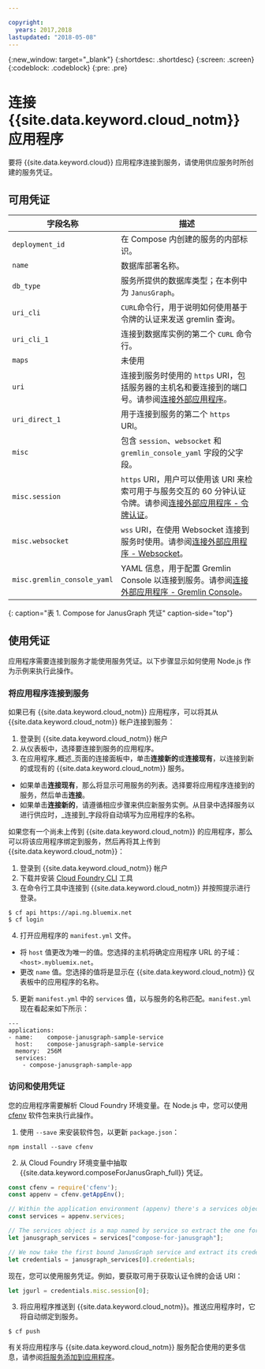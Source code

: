 ```yaml
---

copyright:
  years: 2017,2018
lastupdated: "2018-05-08"
---
```


{:new_window: target="_blank"}
{:shortdesc: .shortdesc}
{:screen: .screen}
{:codeblock: .codeblock}
{:pre: .pre}

# 连接 {{site.data.keyword.cloud_notm}} 应用程序

要将 {{site.data.keyword.cloud}} 应用程序连接到服务，请使用供应服务时所创建的服务凭证。

## 可用凭证

字段名称|描述
----------|-----------
`deployment_id`|在 Compose 内创建的服务的内部标识。
`name`|数据库部署名称。
`db_type`|服务所提供的数据库类型；在本例中为 `JanusGraph`。
`uri_cli`|`CURL`命令行，用于说明如何使用基于令牌的认证来发送 gremlin 查询。
`uri_cli_1`|连接到数据库实例的第二个 `CURL` 命令行。
`maps`|未使用
`uri`|连接到服务时使用的 `https` URI，包括服务器的主机名和要连接到的端口号。请参阅[连接外部应用程序](./connecting-external.html)。
`uri_direct_1`|用于连接到服务的第二个 `https` URI。
`misc`|包含 `session`、`websocket` 和 `gremlin_console_yaml` 字段的父字段。
`misc.session`|`https` URI，用户可以使用该 URI 来检索可用于与服务交互的 60 分钟认证令牌。请参阅[连接外部应用程序 - 令牌认证](./connecting-external.html#token-authentication)。
`misc.websocket`|`wss` URI，在使用 Websocket 连接到服务时使用。请参阅[连接外部应用程序 - Websocket](./connecting-external.html#websockets)。
`misc.gremlin_console_yaml`|YAML 信息，用于配置 Gremlin Console 以连接到服务。请参阅[连接外部应用程序 - Gremlin Console](./connecting-external.html#gremlin-console)。
{: caption="表 1. Compose for JanusGraph 凭证" caption-side="top"}

## 使用凭证

应用程序需要连接到服务才能使用服务凭证。以下步骤显示如何使用 Node.js 作为示例来执行此操作。

### 将应用程序连接到服务

如果已有 {{site.data.keyword.cloud_notm}} 应用程序，可以将其从 {{site.data.keyword.cloud_notm}} 帐户连接到服务：

1. 登录到 {{site.data.keyword.cloud_notm}} 帐户
2. 从仪表板中，选择要连接到服务的应用程序。
3. 在应用程序_概述_页面的连接面板中，单击**连接新的**或**连接现有**，以连接到新的或现有的 {{site.data.keyword.cloud_notm}} 服务。

  - 如果单击**连接现有**，那么将显示可用服务的列表。选择要将应用程序连接到的服务，然后单击**连接**。
  - 如果单击**连接新的**，请遵循相应步骤来供应新服务实例。从目录中选择服务以进行供应时，_连接到_字段将自动填写为应用程序的名称。

如果您有一个尚未上传到 {{site.data.keyword.cloud_notm}} 的应用程序，那么可以将该应用程序绑定到服务，然后再将其上传到 {{site.data.keyword.cloud_notm}}： 

1. 登录到 {{site.data.keyword.cloud_notm}} 帐户
2. 下载并安装 [Cloud Foundry CLI](https://github.com/cloudfoundry/cli) 工具
3. 在命令行工具中连接到 {{site.data.keyword.cloud_notm}} 并按照提示进行登录。

  ```
  $ cf api https://api.ng.bluemix.net
  $ cf login
  ```

4. 打开应用程序的 `manifest.yml` 文件。

  - 将 `host` 值更改为唯一的值。您选择的主机将确定应用程序 URL 的子域：`<host>.mybluemix.net`。
  - 更改 `name` 值。您选择的值将是显示在 {{site.data.keyword.cloud_notm}} 仪表板中的应用程序的名称。

5. 更新 `manifest.yml` 中的 `services` 值，以与服务的名称匹配。`manifest.yml` 现在看起来如下所示：

  ```
  ---
  applications:
  - name:    compose-janusgraph-sample-service
    host:    compose-janusgraph-sample-service
    memory:  256M
    services:
      - compose-janusgraph-sample-app
  ```

### 访问和使用凭证

您的应用程序需要解析 Cloud Foundry 环境变量。在 Node.js 中，您可以使用 [cfenv](https://www.npmjs.com/package/cfenv) 软件包来执行此操作。

1. 使用 `--save` 来安装软件包，以更新 `package.json`：

  ```
  npm install --save cfenv
  ```

2. 从 Cloud Foundry 环境变量中抽取 {{site.data.keyword.composeForJanusGraph_full}} 凭证。

  ```javascript
  const cfenv = require('cfenv');
  const appenv = cfenv.getAppEnv();

  // Within the application environment (appenv) there's a services object
  const services = appenv.services;

  // The services object is a map named by service so extract the one for JanusGraph
  let janusgraph_services = services["compose-for-janusgraph"];

  // We now take the first bound JanusGraph service and extract its credentials object
  let credentials = janusgraph_services[0].credentials;
  ```

  现在，您可以使用服务凭证。例如，要获取可用于获取认证令牌的会话 URI：

  ```javascript
  let jgurl = credentials.misc.session[0];
  ```

3. 将应用程序推送到 {{site.data.keyword.cloud_notm}}。推送应用程序时，它将自动绑定到服务。

  ```
  $ cf push
  ```

有关将应用程序与 {{site.data.keyword.cloud_notm}} 服务配合使用的更多信息，请参阅[将服务添加到应用程序](https://console.{DomainName}/docs/services/reqnsi.html#add_service)。
